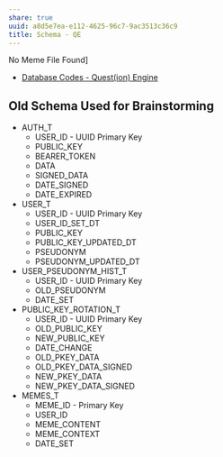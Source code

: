 ```yaml
---
share: true
uuid: a8d5e7ea-e112-4625-96c7-9ac3513c36c9
title: Schema - QE
---
```

No Meme File Found]


* [Database Codes - Quest(ion) Engine](/452c6440-b79b-445f-99e2-c56374133051)

## Old Schema Used for Brainstorming
* AUTH_T
	* USER_ID - UUID Primary Key
	* PUBLIC_KEY
	* BEARER_TOKEN
	* DATA
	* SIGNED_DATA
	* DATE_SIGNED
	* DATE_EXPIRED
* USER_T
	* USER_ID - UUID Primary Key
	* USER_ID_SET_DT
	* PUBLIC_KEY
	* PUBLIC_KEY_UPDATED_DT
	* PSEUDONYM
	* PSEUDONYM_UPDATED_DT
* USER_PSEUDONYM_HIST_T
	* USER_ID - UUID Primary Key
	* OLD_PSEUDONYM
	* DATE_SET
* PUBLIC_KEY_ROTATION_T
	* USER_ID - UUID Primary Key
	* OLD_PUBLIC_KEY
	* NEW_PUBLIC_KEY
	* DATE_CHANGE
	* OLD_PKEY_DATA
	* OLD_PKEY_DATA_SIGNED
	* NEW_PKEY_DATA
	* NEW_PKEY_DATA_SIGNED
* MEMES_T
	* MEME_ID - Primary Key
	* USER_ID
	* MEME_CONTENT
	* MEME_CONTEXT
	* DATE_SET